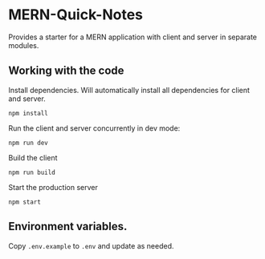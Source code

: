 # MERN-Quick-Notes

Provides a starter for a MERN application with client and server in separate modules.

## Working with the code

Install dependencies. Will automatically install all dependencies for client and server.

```
npm install
```

Run the client and server concurrently in dev mode:

```
npm run dev
```

Build the client

```
npm run build
```

Start the production server

```
npm start
```

## Environment variables.

Copy `.env.example` to `.env` and update as needed.
